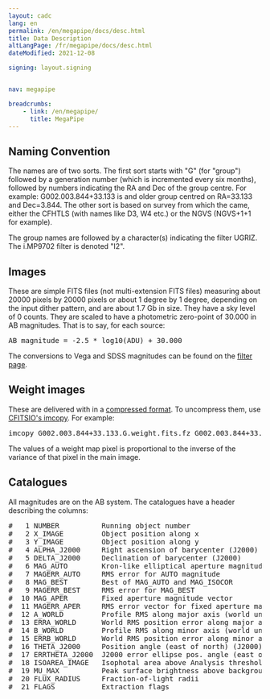 ```yaml
---
layout: cadc
lang: en
permalink: /en/megapipe/docs/desc.html
title: Data Description
altLangPage: /fr/megapipe/docs/desc.html
dateModified: 2021-12-08

signing: layout.signing


nav: megapipe

breadcrumbs:
    - link: /en/megapipe/
      title: MegaPipe
---
```


<h2>Naming Convention</h2>
<p>
    The names are of two sorts. The first sort starts with "G" (for
    "group") followed by a generation number (which is incremented every
    six months), followed by numbers indicating the RA and Dec of the
    group centre. For example: G002.003.844+33.133 is and older group
    centred on RA=33.133 and Dec=3.844.  The other sort is based on
    survey from which the came, either the CFHTLS (with names like D3,
    W4 etc.) or the NGVS (NGVS+1+1 for example).
</p>
<p>
    The group names are followed by a character(s) indicating the filter
    UGRIZ. The i.MP9702 filter is denoted "I2".
</p>
<h2>Images</h2>
<p>
     These are simple FITS files (not multi-extension FITS files)
     measuring about 20000 pixels by 20000 pixels or about 1 degree by
     1 degree, depending on the input dither pattern, and are about
     1.7 Gb in size. They have a sky level of 0 counts. They are
     scaled to have a photometric zero-point of 30.000 in AB
     magnitudes. That is to say, for each source:
</p>
<pre>
AB_magnitude = -2.5 * log10(ADU) + 30.000
</pre>
<p>
    The conversions to Vega and SDSS magnitudes can be found on the 
    <a href="filt.html">filter page</a>.
</p>
<h2>Weight images</h2>
<p>
    These are delivered with in a <a rel="external" href="https://heasarc.gsfc.nasa.gov/docs/software/fitsio/compression.html">compressed format</a>. To uncompress
    them, use <a rel="external" href="https://heasarc.gsfc.nasa.gov/docs/software/fitsio/cexamples.html">CFITSIO's imcopy</a>. For example:
</p>
<pre>
imcopy G002.003.844+33.133.G.weight.fits.fz G002.003.844+33.133.G.weight.fits
</pre>
<p>
    The values of a weight map pixel is proportional to the inverse of
    the variance of that pixel in the main image.
</p>
<h2>Catalogues</h2>
<p>
All magnitudes are on the AB system. 
The catalogues have a header describing the columns:
</p>
<pre>
#   1 NUMBER          Running object number
#   2 X_IMAGE         Object position along x                         [pixel]
#   3 Y_IMAGE         Object position along y                         [pixel]
#   4 ALPHA_J2000     Right ascension of barycenter (J2000)           [deg]
#   5 DELTA_J2000     Declination of barycenter (J2000)               [deg]
#   6 MAG_AUTO        Kron-like elliptical aperture magnitude         [mag]
#   7 MAGERR_AUTO     RMS error for AUTO magnitude                    [mag]
#   8 MAG_BEST        Best of MAG_AUTO and MAG_ISOCOR                 [mag]
#   9 MAGERR_BEST     RMS error for MAG_BEST                          [mag]
#  10 MAG_APER        Fixed aperture magnitude vector                 [mag]
#  11 MAGERR_APER     RMS error vector for fixed aperture mag.        [mag]
#  12 A_WORLD         Profile RMS along major axis (world units)      [deg]
#  13 ERRA_WORLD      World RMS position error along major axis       [pixel]
#  14 B_WORLD         Profile RMS along minor axis (world units)      [deg]
#  15 ERRB_WORLD      World RMS position error along minor axis       [pixel]
#  16 THETA_J2000     Position angle (east of north) (J2000)          [deg]
#  17 ERRTHETA_J2000  J2000 error ellipse pos. angle (east of north)  [deg]
#  18 ISOAREA_IMAGE   Isophotal area above Analysis threshold         [pixel**2]
#  19 MU_MAX          Peak surface brightness above background        [mag * arcsec**(-2)]
#  20 FLUX_RADIUS     Fraction-of-light radii                         [pixel]
#  21 FLAGS           Extraction flags
</pre>
